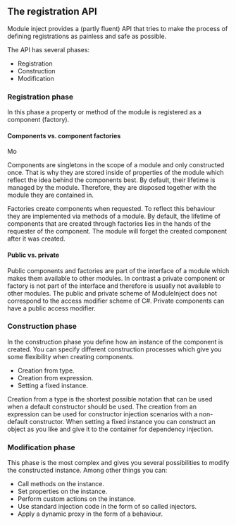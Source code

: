 ﻿The registration API
--------------------

Module inject provides a (partly fluent) API that tries to make the process of defining registrations as painless and safe as possible.

The API has several phases:

 - Registration
 - Construction
 - Modification

### Registration phase

In this phase a property or method of the module is registered as a component (factory).

#### Components vs. component factories

Mo

Components are singletons in the scope of a module and only constructed once. That is why they are stored inside of properties of the module which reflect the idea behind the components best. By default, their lifetime is managed by the module. Therefore, they are disposed together with the module they are contained in. 

Factories create components when requested. To reflect this behaviour they are implemented via methods of a module. By default, the lifetime of components that are created through factories lies in the hands of the requester of the component. The module will forget the created component after it was created.

#### Public vs. private

Public components and factories are part of the interface of a module which makes them available to other modules. In contrast a private component or factory is not part of the interface and therefore is usually not available to other modules. The public and private scheme of ModuleInject does not correspond to the access modifier scheme of C#. Private components can have a public access modifier.

### Construction phase

In the construction phase you define how an instance of the component is created. You can specify different construction processes which give you some flexibility when creating components.

 - Creation from type.
 - Creation from expression.
 - Setting a fixed instance.

Creation from a type is the shortest possible notation that can be used when a default constructor should be used. The creation from an expression can be used for constructor injection scenarios with a non-default constructor. When setting a fixed instance you can construct an object as you like and give it to the container for dependency injection.

### Modification phase

This phase is the most complex and gives you several possibilities to modify the constructed instance. Among other things you can:

 - Call methods on the instance.
 - Set properties on the instance.
 - Perform custom actions on the instance.
 - Use standard injection code in the form of so called injectors.
 - Apply a dynamic proxy in the form of a behaviour.